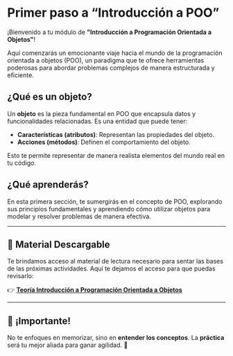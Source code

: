 # Primer paso a “Introducción a POO”

¡Bienvenido a tu módulo de **"Introducción a Programación Orientada a Objetos"**!

Aquí comenzarás un emocionante viaje hacia el mundo de la programación orientada a objetos (POO), un paradigma que te ofrece herramientas poderosas para abordar problemas complejos de manera estructurada y eficiente.

## ¿Qué es un objeto?

Un **objeto** es la pieza fundamental en POO que encapsula datos y funcionalidades relacionadas. Es una entidad que puede tener:
- **Características (atributos)**: Representan las propiedades del objeto.
- **Acciones (métodos)**: Definen el comportamiento del objeto.

Esto te permite representar de manera realista elementos del mundo real en tu código.

## ¿Qué aprenderás?

En esta primera sección, te sumergirás en el concepto de POO, explorando sus principios fundamentales y aprendiendo cómo utilizar objetos para modelar y resolver problemas de manera efectiva.

---

## 📖 Material Descargable

Te brindamos acceso al material de lectura necesario para sentar las bases de las próximas actividades. Aquí te dejamos el acceso para que puedas revisarlo:

👉 **[Teoría Introducción a Programación Orientada a Objetos](https://github.com/dmikan/Egg2024/blob/main/04_INTRO_A_POO/INTRO_POO_1_introduccion/teoria_introduccion_a_poo.pdf)**

---

## 📢 ¡Importante!

No te enfoques en memorizar, sino en **entender los conceptos**. La **práctica** será tu mejor aliada para ganar agilidad. 🚀
